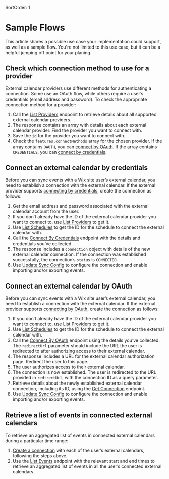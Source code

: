 SortOrder: 1
# Sample Flows

This article shares a possible use case your implementation could support, as well as a sample flow. You're not limited to this use case, but it can be a helpful jumping off point for your planing.

## Check which connection method to use for a provider

External calendar providers use different methods for authenticating a connection. Some use an OAuth flow, while others require a user’s credentials (email address and password). To check the appropriate connection method for a provider:

1. Call the [List Providers](https://dev.wix.com/api/rest/wix-bookingternal-calendars-v2/list-providers) endpoint to retrieve details about all supported external calendar providers.
2. The response contains an array with details about each external calendar provider. Find the provider you want to connect with.
3. Save the `id` for the provider you want to connect with.
4. Check the `features.connectMethods` array for the chosen provider. If the array contains `OAUTH`, you can [connect by OAuth](#connect-an-external-calendar-by-oauth). If the array contains `CREDENTIALS`, you can [connect by credentials](#connect-an-external-calendar-by-credentials).

## Connect an external calendar by credentials

Before you can sync events with a Wix site user’s external calendar, you need to establish a connection with the external calendar. If the external provider supports [connecting by credentials](#check-which-connection-method-to-use-for-a-provider), create the connection as follows:

1. Get the email address and password associated with the external calendar account from the user.
2. If you don’t already have the ID of the external calendar provider you want to connect to, use [List Providers](https://dev.wix.com/api/rest/wix-bookingternal-calendars-v2/list-providers) to get it.
3. Use [List Schedules](https://dev.wix.com/api/rest/wix-bookings/schedules-and-sessions/schedule/list-schedules) to get the ID for the schedule to connect the external calendar with.
4. Call the [Connect By Credentials](https://dev.wix.com/api/rest/wix-bookingternal-calendars-v2/connect-by-credentials) endpoint with the details and credentials you’ve collected. 
5. The response includes a `connection` object with details of the new external calendar connection. If the connection was established successfully, the connection’s `status` is `CONNECTED`.
6. Use [Update Sync Config](https://dev.wix.com/api/rest/wix-bookingternal-calendars-v2/update-sync-config) to configure the connection and enable importing and/or exporting events.

## Connect an external calendar by OAuth

Before you can sync events with a Wix site user’s external calendar, you need to establish a connection with the external calendar. If the external provider supports [connecting by OAuth](#check-which-connection-method-to-use-for-a-provider), create the connection as follows:

1. If you don’t already have the ID of the external calendar provider you want to connect to, use [List Providers](https://dev.wix.com/api/rest/wix-bookingternal-calendars-v2/list-providers) to get it.
2. Use [List Schedules](https://dev.wix.com/api/rest/wix-bookings/schedules-and-sessions/schedule/list-schedules) to get the ID for the schedule to connect the external calendar with.
3. Call the [Connect By OAuth](https://dev.wix.com/api/rest/wix-bookingternal-calendars-v2/connect-by-o-auth) endpoint using the details you’ve collected. The `redirectUrl` parameter should include the URL the user is redirected to after authorizing access to their external calendar.
4. The response includes a URL for the external calendar authorization page. Redirect the user to this page.
5. The user authorizes access to their external calendar. 
6. The connection is now established. The user is redirected to the URL provided in `redirectUrl`, with the connection ID as a query parameter.
7. Retrieve details about the newly established external calendar connection, including its ID, using the [Get Connection](https://dev.wix.com/api/rest/wix-bookingternal-calendars-v2/get-connection) endpoint.
8. Use [Update Sync Config](https://dev.wix.com/api/rest/wix-bookingternal-calendars-v2/update-sync-config) to configure the connection and enable importing and/or exporting events.

## Retrieve a list of events in connected external calendars

To retrieve an aggregated list of events in connected external calendars during a particular time range:

1. [Create a connection](#check-which-connection-method-to-use-for-a-provider) with each of the user’s external calendars, following the steps above.
2. Use the [List Events](https://dev.wix.com/api/rest/wix-bookingternal-calendars-v2/list-events) endpoint with the relevant start and end times to retrieve an aggregated list of events in all the user’s connected external calendars.
